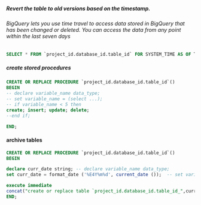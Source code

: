 ##### Revert the table to old versions based on the timestamp.
###### BigQuery lets you use time travel to access data stored in BigQuery that has been changed or deleted. You can access the data from any point within the last seven days

```SQL
SELECT * FROM `project_id.database_id.table_id` FOR SYSTEM_TIME AS OF TIMESTAMP_SUB(CURRENT_TIMESTAMP(), INTERVAL 200 minute)
```

##### create stored procedures

```SQL
CREATE OR REPLACE PROCEDURE `project_id.database_id.table_id`()
BEGIN
-- declare variable_name data_type;
-- set variable_name = (select ...);
-- if variable_name < 5 then
create; insert; update; delete;
--end if;

END;
```
#### archive tables

```SQL
CREATE OR REPLACE PROCEDURE `project_id.database_id.table_id`()
BEGIN

declare curr_date string; -- declare variable_name data_type;
set curr_date = format_date ('%E4Y%m%d', current_date ());  -- set variable_name = (select ...);

execute immediate
concat("create or replace table `project_id.database_id.table_id_",curr_date,"`"," as select * from `project_id.database_id.table_id`");
END;
```
